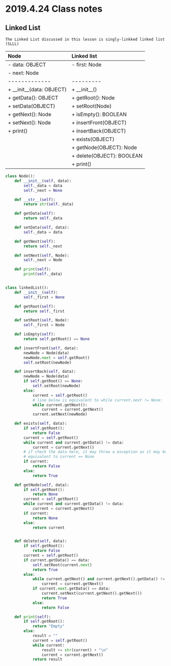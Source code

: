 2019.4.24 Class notes
======

Linked List
------

`The Linked List discussed in this lesson is singly-linkked linked list (SLLL)`

| Node                       | Linked list               |
| :------------------------- |:--------------------------|
| - data: OBJECT             | - first: Node             |
| - next: Node               |                           |
| -------------              | ---------                 |
| + \_\_init__(data: OBJECT) | + \_\_init__()            |
| + getData(): OBJECT        | + getRoot(): Node         |
| + setData(OBJECT)          | + setRoot(Node)           |
| + getNext(): Node          | + isEmpty(): BOOLEAN      |
| + setNext(): Node          | + insertFront(OBJECT)     |
| + print()                  | + insertBack(OBJECT)      |
|                            | + exists(OBJECT)          |
|                            | + getNode(OBJECT): Node   |
|                            | + delete(OBJECT): BOOLEAN |
|                            | + print()                 |

```python
class Node():
    def __init__(self, data):
        self._data = data
        self._next = None

    def __str__(self):
        return str(self._data)

    def getData(self):
        return self._data

    def setData(self, data):
        self._data = data

    def getNext(self):
        return self._next

    def setNext(self, Node):
        self._next = Node

    def print(self):
        print(self._data)


class linkedList():
    def __init__(self):
        self._first = None

    def getRoot(self):
        return self._first

    def setRoot(self, Node):
        self._first = Node

    def isEmpty(self):
        return self.getRoot() == None

    def insertFront(self, data):
        newNode = Node(data)
        newNode.next = self.getRoot()
        self.setRoot(newNode)

    def insertBack(self, data):
        newNode = Node(data)
        if self.getRoot() == None:
            self.setRoot(newNode)
        else:
            current = self.getRoot()
            # line below is equivalent to while current.next != None:
            while current.getNext():
                current = current.getNext()
            current.setNext(newNode)

    def exists(self, data):
        if self.getRoot():
            return False
        current = self.getRoot()
        while current and current.getData() != data:
            current = current.getNext()
        # if check the data here, it may throw a exception as it may be a None, and None.data gives a exception
        # equivalent to current == None
        if current:
            return False
        else:
            return True

    def getNode(self, data):
        if self.getRoot():
            return None
        current = self.getRoot()
        while current and current.getData() != data:
            current = current.getNext()
        if current:
            return None
        else:
            return current


    def delete(self, data):
        if self.getRoot():
            return False
        current = self.getRoot()
        if current.getData() == data:
            self.setRoot(current.next)
            return True
        else:
            while current.getNext() and current.getNext().getData() != data:
                current = current.getNext()
            if current.next.getData() == data:
                current.setNext(current.getNext().getNext())
                return True
            else:
                return False

    def print(self):
        if self.getRoot():
            return "Empty"
        else:
            result = ""
            current = self.getRoot()
            while current:
                result += str(current) + "\n"
                current = current.getNext()
            return result
```